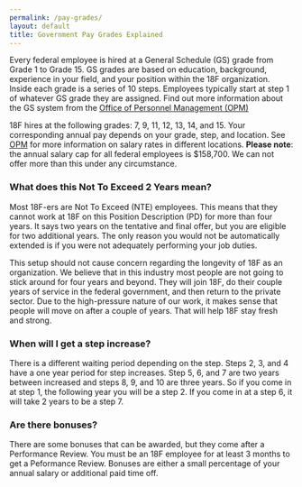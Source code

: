 ```yaml
---
permalink: /pay-grades/
layout: default
title: Government Pay Grades Explained
---
```


Every federal employee is hired at a General Schedule (GS) grade from Grade 1 to Grade 15. GS grades are based on education, background, experience in your field, and your position within the 18F organization. Inside each grade is a series of 10 steps. Employees typically start at step 1 of whatever GS grade they are assigned. Find out more information about the GS system from the [Office of Personnel Management (OPM)](https://www.opm.gov/policy-data-oversight/pay-leave/pay-systems/general-schedule/)

18F hires at the following grades: 7, 9, 11, 12, 13, 14, and 15. Your corresponding annual pay depends on your grade, step, and location. See [OPM](https://www.opm.gov/policy-data-oversight/pay-leave/salaries-wages/2014/general-schedule/) for more information on salary rates in different locations. **Please note**: the annual salary cap for all federal employees is $158,700. We can not offer more than this under any circumstance.

### What does this Not To Exceed 2 Years mean? 

Most 18F-ers are Not To Exceed (NTE) employees. This means that they cannot work at 18F on this Position Description (PD) for more than four years. It says two years on the tentative and final offer, but you are eligible for two additional years. The only reason you would not be automatically extended is if you were not adequately performing your job duties. 

This setup should not cause concern regarding the longevity of 18F as an organization. We believe that in this industry most people are not going to stick around for four years and beyond. They will join 18F, do their couple years of service in the federal government, and then return to the private sector. Due to the high-pressure nature of our work, it makes sense that people will move on after a couple of years. That will help 18F stay fresh and strong.

### When will I get a step increase?

There is a different waiting period depending on the step. Steps 2, 3, and 4 have a one year period for step increases. Step 5, 6, and 7 are two years between increased and steps 8, 9, and 10 are three years. So if you come in at step 1, the following year you will be a step 2. If you come in at a step 6, it will take 2 years to be a step 7. 

### Are there bonuses?

There are some bonuses that can be awarded, but they come after a Performance Review. You must be an 18F employee for at least  3 months to get a Peformance Review. Bonuses are either a small percentage of your annual salary or additional paid time off. 

